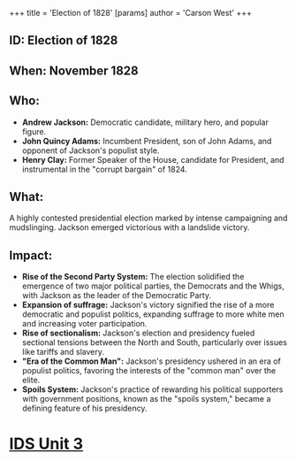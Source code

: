 +++
 title = 'Election of 1828'
[params]
	author = 'Carson West'
+++
## ID: Election of 1828

## When: November 1828

## Who: 
* **Andrew Jackson:** Democratic candidate, military hero, and popular figure.
* **John Quincy Adams:** Incumbent President, son of John Adams, and opponent of Jackson's populist style.
* **Henry Clay:** Former Speaker of the House, candidate for President, and instrumental in the "corrupt bargain" of 1824.

## What: 
A highly contested presidential election marked by intense campaigning and mudslinging. Jackson emerged victorious with a landslide victory.

## Impact: 
* **Rise of the Second Party System:** The election solidified the emergence of two major political parties, the Democrats and the Whigs, with Jackson as the leader of the Democratic Party. 
* **Expansion of suffrage:** Jackson's victory signified the rise of a more democratic and populist politics, expanding suffrage to more white men and increasing voter participation.
* **Rise of sectionalism:**  Jackson's election and presidency fueled sectional tensions between the North and South, particularly over issues like tariffs and slavery. 
* **"Era of the Common Man":**  Jackson's presidency ushered in an era of populist politics, favoring the interests of the "common man" over the elite. 
* **Spoils System:** Jackson's practice of rewarding his political supporters with government positions, known as the "spoils system," became a defining feature of his presidency. 

# [IDS Unit 3](./../ids-unit-3/)